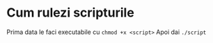 Cum rulezi scripturile
======================

Prima data le faci executabile cu `chmod +x <script>`
Apoi dai `./script`
